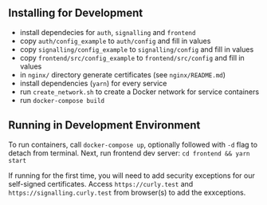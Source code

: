Installing for Development
--------------------------

- install dependecies for `auth`, `signalling` and `frontend`
- copy `auth/config_example` to `auth/config` and fill in values
- copy `signalling/config_example` to `signalling/config` and fill in values
- copy `frontend/src/config_example` to `frontend/src/config` and fill in values
- in `nginx/` directory generate certificates (see `nginx/README.md`)
- install dependencies (`yarn`) for every service
- run `create_network.sh` to create a Docker network for service containers
- run `docker-compose build`

Running in Development Environment
----------------------------------

To run containers, call `docker-compose up`, optionally followed with `-d` flag to detach from terminal.
Next, run frontend dev server: `cd frontend && yarn start`

If running for the first time, you will need to add security exceptions for our self-signed certificates.
Access `https://curly.test` and `https://signalling.curly.test` from browser(s) to add the exxceptions.

